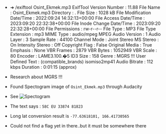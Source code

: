 * ➜  /exiftool Osint_Ekmek.mp3
ExifTool Version Number         : 11.88
File Name                       : Osint_Ekmek.mp3
Directory                       : .
File Size                       : 1028 kB
File Modification Date/Time     : 2022:09:24 14:32:13+00:00
File Access Date/Time           : 2023:09:20 22:32:38+00:00
File Inode Change Date/Time     : 2023:09:20 22:32:28+00:00
File Permissions                : rw-r--r--
File Type                       : MP3
File Type Extension             : mp3
MIME Type                       : audio/mpeg
MPEG Audio Version              : 1
Audio Layer                     : 3
Sample Rate                     : 44100
Channel Mode                    : Joint Stereo
MS Stereo                       : On
Intensity Stereo                : Off
Copyright Flag                  : False
Original Media                  : True
Emphasis                        : None
VBR Frames                      : 2879
VBR Bytes                       : 1052949
VBR Scale                       : 80
Encoder                         : LAME3.100.�5
ID3 Size                        : 158
Genre                           : MGRS !!!
User Defined Text               : (compatible_brands) isomiso2mp41
Audio Bitrate                   : 112 kbps
Duration                        : 0:01:15 (approx)

* Research about MGRS !!!
* Found Spectogram image of `Osint_Ekmek.mp3` through Audacity
* See
  ![Spectogram](./Osint_Ekmek_mp3_spectrogram.png "Spectogram")
* The text says : `58C EU 33874 81823`
* Long lat conversion result is `-77.63618101, 166.41730565`
* Could not find a flag yet in there..but it must be somewhere there
